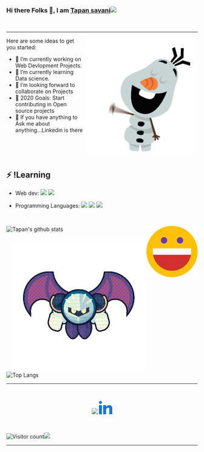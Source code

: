 ### Hi there Folks 👋, I am [Tapan savani](https://stapan17.github.io/portfolio/)<img src="https://media2.giphy.com/media/KB8MHRUq55wjXVwWyl/source.gif" width="50">
<br/>
<hr>

<img src="hii.gif" width="300" align='right'>

Here are some ideas to get you started:

- 🔭 I’m currently working on Web Devlopment Projects.
- 🌱 I’m currently learning Data science.
- 👯 I’m looking forward to collaborate on Projects
- 🥅 2020 Goals: Start contributing in Open source projects
- 💬 If you have anything to Ask me about anything...Linkedin is there


<br/>
<br/>


<br/>

## ⚡ !Learning

<p align="left">
    
- Web dev:
    <a href="" alt="HTML"><img width="25px" src="https://upload.wikimedia.org/wikipedia/commons/thumb/8/80/HTML5_logo_resized.svg/1200px-HTML5_logo_resized.svg.png"></a>
    <a href="" alt="CSS"><img width="25px" src="https://upload.wikimedia.org/wikipedia/commons/thumb/d/d5/CSS3_logo_and_wordmark.svg/1200px-CSS3_logo_and_wordmark.svg.png"></a>
    <!--<a href="" alt="React"><img width="35px" src="https://cdn.worldvectorlogo.com/logos/react.svg"></a>-->
    
- Programming Languages: 
    <a href="" alt="C"><img width="35px" src="https://cdn.iconscout.com/icon/free/png-512/c-programming-569564.png"></a>
    <a href="" alt="Java"><img width="80px" src="https://logos-download.com/wp-content/uploads/2016/10/Java_logo_icon.png"></a>
    <a href="" alt="GitHub"><img width="80px" src="https://www.python.org/static/community_logos/python-logo-inkscape.svg"></a>

    
    
<!--- Data Science:
    <a href="" alt="GitHub"><img width="100px" src="https://matplotlib.org/3.2.1/_static/logo2_compressed.svg"></a>
    <a href="" alt="GitHub"><img width="100px" src="https://upload.wikimedia.org/wikipedia/commons/thumb/e/ed/Pandas_logo.svg/1200px-Pandas_logo.svg.png"></a>
    <a href="" alt="GitHub"><img width="100px" src="https://upload.wikimedia.org/wikipedia/commons/thumb/1/1a/NumPy_logo.svg/775px-NumPy_logo.svg.png"></a>-->
   
<!--- Android dev:
    <a href="" alt="GitHub"><img width="100px" src="https://upload.wikimedia.org/wikipedia/commons/1/17/Google-flutter-logo.png"></a>-->
    
   
  </p>
  <br/>


<a href="" alt="Happy" ><img width="135px" align="right" src="https://github.com/nirala96/nirala96/blob/master/happy.png"></a>

![Tapan's github stats](https://github-readme-stats.vercel.app/api?username=Stapan17&show_icons=true&theme=radical)
<br/>
<br/>
<img src="bat.gif" width="350" align='right'>
![Top Langs](https://github-readme-stats.vercel.app/api/top-langs/?username=Stapan17)
<br>
<hr>
<br>
<p align="center">
    <a href="https://stapan17.github.io/portfolio/" alt="Portfolio"><img width="120px" src="https://www.a2solutions.ae/wp-content/uploads/2015/10/portfolio.png"></a>
    <a href="https://www.linkedin.com/in/tapan-savani/" alt="Linkedin"><img width="35px" src="linkedin.png"></a>
</p>
  
<br/>

![Visitor count](https://visitor-badge.laobi.icu/badge?page_id=nirala96.nirala96)<img src="https://media.giphy.com/media/dxn6fRlTIShoeBr69N/giphy.gif" width="30">

<hr>



